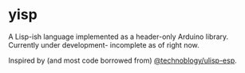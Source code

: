 # yisp

A Lisp-ish language implemented as a header-only Arduino library. Currently under development- incomplete as of right now.<!--Tested on an ESP32.-->

Inspired by (and most code borrowed from) [@technoblogy/ulisp-esp](https://github.com/technoblogy/ulisp-esp).
